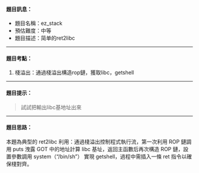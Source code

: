 #### 題目訊息：

- 題目名稱：ez_stack
- 預估難度：中等
- 題目描述：简单的ret2libc

------

#### 題目考點：

1. 棧溢出‌：通過棧溢出構造rop鏈，獲取libc，getshell

------

#### 題目提示：

> 試試把輸出libc基地址出來

------

#### 題目思路：

本題為典型的 ret2libc 利用：通過棧溢出控制程式執行流，第一次利用 ROP 鏈調用 puts 洩露 GOT 中的地址計算 libc 基址，返回主函數后再次構造 ROP 鏈，設置參數調用 system（“/bin/sh”） 實現 getshell，過程中需插入一條 ret 指令以確保棧對齊。